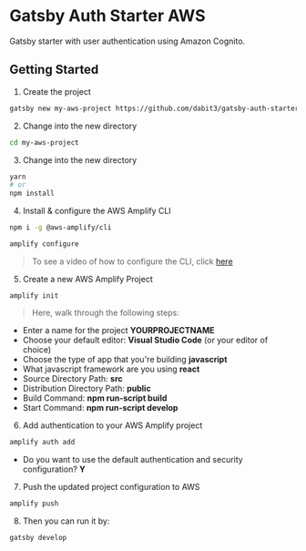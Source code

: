 # Gatsby Auth Starter AWS
Gatsby starter with user authentication using Amazon Cognito.

## Getting Started

1. Create the project

```sh
gatsby new my-aws-project https://github.com/dabit3/gatsby-auth-starter-aws-amplify
```

2. Change into the new directory

```sh
cd my-aws-project
```

3. Change into the new directory

```sh
yarn
# or
npm install
```

4. Install & configure the AWS Amplify CLI

```sh
npm i -g @aws-amplify/cli

amplify configure
```

> To see a video of how to configure the CLI, click [here](https://www.youtube.com/watch?v=fWbM5DLh25U)

5. Create a new AWS Amplify Project

```
amplify init
```

> Here, walk through the following steps:

- Enter a name for the project __YOURPROJECTNAME__
- Choose your default editor: __Visual Studio Code__ (or your editor of choice)
- Choose the type of app that you're building __javascript__
- What javascript framework are you using __react__
- Source Directory Path: __src__
- Distribution Directory Path: __public__
- Build Command: __npm run-script build__
- Start Command: __npm run-script develop__

6. Add authentication to your AWS Amplify project

```sh
amplify auth add
```

- Do you want to use the default authentication and security configuration? __Y__


7. Push the updated project configuration to AWS

```sh
amplify push
```

8. Then you can run it by:
```sh
gatsby develop
```
